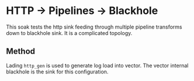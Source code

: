 # HTTP -> Pipelines -> Blackhole

This soak tests the http sink feeding through multiple pipeline transforms down
to blackhole sink. It is a complicated topology.

## Method

Lading `http_gen` is used to generate log load into vector. The vector internal
blackhole is the sink for this configuration.
